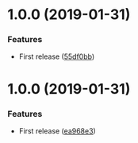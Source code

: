 # 1.0.0 (2019-01-31)


### Features

* First release ([55df0bb](https://github.com/unlight/is-in-frame/commit/55df0bb))

# 1.0.0 (2019-01-31)


### Features

* First release ([ea968e3](https://github.com/unlight/is-in-frame/commit/ea968e3))
